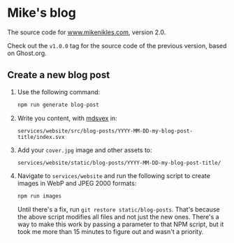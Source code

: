 # Mike's blog

The source code for www.mikenikles.com, version 2.0.

Check out the `v1.0.0` tag for the source code of the previous version, based on Ghost.org.

## Create a new blog post

1. Use the following command:

   ```bash
   npm run generate blog-post
   ```

1. Write you content, with [mdsvex](https://mdsvex.com/) in:

   ```
   services/website/src/blog-posts/YYYY-MM-DD-my-blog-post-title/index.svx
   ```

1. Add your `cover.jpg` image and other assets to:

   ```
   services/website/static/blog-posts/YYYY-MM-DD-my-blog-post-title/
   ```

1. Navigate to `services/website` and run the following script to create images in WebP and JPEG 2000 formats:

   ```bash
   npm run images
   ```

   Until there's a fix, run `git restore static/blog-posts`. That's because the above script modifies all files and not
   just the new ones. There's a way to make this work by passing a parameter to that NPM script, but it took me more
   than 15 minutes to figure out and wasn't a priority.
